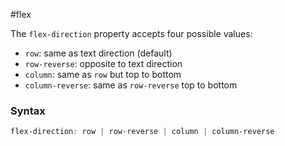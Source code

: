 #flex  

The `flex-direction` property accepts four possible values:

-   `row`: same as text direction (default)
-   `row-reverse`: opposite to text direction
-   `column`: same as `row` but top to bottom
-   `column-reverse`: same as `row-reverse` top to bottom

### Syntax

```css
flex-direction: row | row-reverse | column | column-reverse
```